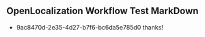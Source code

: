 ## OpenLocalization Workflow Test MarkDown
* 9ac8470d-2e35-4d27-b7f6-bc6da5e785d0 thanks!

<!--HONumber=Jul16_HO3-->


